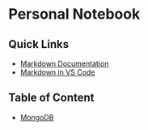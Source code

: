 # Personal Notebook
## Quick Links
- [Markdown Documentation](https://www.markdownguide.org/)
- [Markdown in VS Code](https://code.visualstudio.com/docs/languages/markdown)

## Table of Content
- [MongoDB](Database/MongoDB/README.md)